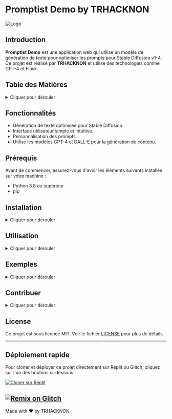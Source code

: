 # Promptist Demo by TRHACKNON

![Logo](static/trkn.png)

## Introduction
**Promptist Demo** est une application web qui utilise un modèle de génération de texte pour optimiser les prompts pour Stable Diffusion v1-4. Ce projet est réalisé par **TRHACKNON** et utilise des technologies comme GPT-4 et Flask.

## Table des Matières
<details>
  <summary>Cliquer pour dérouler</summary>

  - [Introduction](#introduction)
  - [Fonctionnalités](#fonctionnalités)
  - [Prérequis](#prérequis)
  - [Installation](#installation)
  - [Utilisation](#utilisation)
  - [Exemples](#exemples)
  - [Contribuer](#contribuer)
  - [License](#license)

</details>

## Fonctionnalités
- Génération de texte optimisée pour Stable Diffusion.
- Interface utilisateur simple et intuitive.
- Personnalisation des prompts.
- Utilise les modèles GPT-4 et DALL-E pour la génération de contenu.

## Prérequis
Avant de commencer, assurez-vous d'avoir les éléments suivants installés sur votre machine :
- Python 3.8 ou supérieur
- pip

## Installation
<details>
  <summary>Cliquer pour dérouler</summary>

1. **Clonez le dépôt :**
   ```bash
   git clone https://github.com/tucommenceapousser/trkn-promptist.git
   cd trkn-promptist
   ```

2. **Installez les dépendances :**
   ```bash
   python setup.py
   ```

   Ce script interactif vous guidera à travers l'installation des dépendances nécessaires.

3. **Configuration (facultatif) :**
   - Placez votre image logo `trkn.png` dans le dossier `static`.

</details>

## Utilisation
<details>
  <summary>Cliquer pour dérouler</summary>

1. **Lancer l'application :**
   ```bash
   python app.py
   ```

2. **Accédez à l'application :**
   - Ouvrez votre navigateur et allez à [http://localhost:8080](http://localhost:8080)

3. **Utilisation de l'interface :**
   - Entrez un texte dans le champ "Input Prompt".
   - Cliquez sur "Generate" pour obtenir un texte optimisé.

</details>

## Exemples
<details>
  <summary>Cliquer pour dérouler</summary>

### Exemple de prompt
- **Input Prompt :** A rabbit is wearing a rainbow hat
- **Optimized Prompt :** A whimsical rabbit donning a vibrant rainbow hat

### Captures d'écran
![Capture d'écran 1](static/screenshot1.png)
![Capture d'écran 2](static/screenshot2.png)

</details>

## Contribuer
<details>
  <summary>Cliquer pour dérouler</summary>

Les contributions sont les bienvenues ! Veuillez suivre les étapes suivantes pour contribuer :

1. **Forkez le dépôt :**
   - Cliquez sur le bouton "Fork" en haut à droite de la page du dépôt.

2. **Clonez votre fork localement :**
   ```bash
   git clone https://github.com/tucommenceapousser/trkn-promptist.git
   cd trkn-promptist
   ```

3. **Créez une branche pour vos modifications :**
   ```bash
   git checkout -b ma-branche
   ```

4. **Effectuez vos modifications et commitez-les :**
   ```bash
   git commit -am 'Ajout de ma fonctionnalité'
   ```

5. **Poussez votre branche et créez une Pull Request :**
   ```bash
   git push origin ma-branche
   ```

6. **Ouvrez une Pull Request sur GitHub :**
   - Allez sur votre fork, puis cliquez sur le bouton "New Pull Request".

</details>

## License
Ce projet est sous licence MIT. Voir le fichier [LICENSE](LICENSE) pour plus de détails.

---

## Déploiement rapide
Pour cloner et déployer ce projet directement sur Replit ou Glitch, cliquez sur l'un des boutons ci-dessous :

[![Cloner sur Replit](https://replit.com/badge/github/tucommenceapousser/trkn-promptist)](https://replit.com/new/github/tucommenceapousser/trkn-promptist)

[![Remix on Glitch](https://cdn.glitch.com/2703baf2-b643-4da7-ab91-7ee2a2d00b5b%2Fremix-button.svg)](https://glitch.com/edit/#!/import/github/https://github.com/tucommenceapousser//trkn-promptist)
---

Made with ❤️ by TRHACKNON
